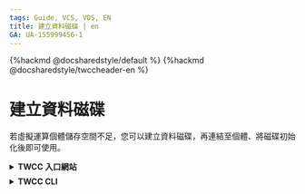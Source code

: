 ```yaml
---
tags: Guide, VCS, VDS, EN
title: 建立資料磁碟 | en
GA: UA-155999456-1
---
```


{%hackmd @docsharedstyle/default %}
{%hackmd @docsharedstyle/twccheader-en %}

# 建立資料磁碟

若虛擬運算個體儲存空間不足，您可以建立資料磁碟，再連結至個體、將磁碟初始化後即可使用。

<!-- 1 start -->

<details class="docspoiler">

<summary><b>TWCC 入口網站</b></summary>

<br>

### 1. 建立虛擬運算個體時建立

- 您可於建立[<ins>虛擬運算個體</ins>](https://man.twcc.ai/@twccdocs/guide-vcs-create-zh)時，於「儲存」頁籤指定建立資料磁碟 (僅能建立 1 個磁碟，並僅能選擇類型、容量，無法指定名稱)。

### 2. 於資料磁碟管理頁建立

若需建立更多磁碟，請參考下方說明：

* 由服務列表點選進入「**虛擬磁碟**」服務，在「**資料磁碟管理**」頁面，點擊「**＋建立**」。
* 填寫資料磁碟名稱、描述、此資料磁碟是要重新建立或從還原快照、容量及磁碟類型 (提供 HDD、SSD 磁碟)，接著點擊「**下一步：檢閱+建立>**」。

![](https://cos.twcc.ai/SYS-MANUAL/uploads/upload_45c53d5003d1b66785e556a092b99f0a.png)



<!-- :::info
<i class="fa fa-paperclip fa-20" aria-hidden="true"></i> **附註：** 選擇使用 SSD 加密資料磁碟可加強您的資料安全性，但加密過程將可能略微影響存取效率。
::: -->


* 檢視資料磁碟的設定，確認後按下「**建立**」。

![](https://cos.twcc.ai/SYS-MANUAL/uploads/upload_062d6a00a7b7e9910dee1b34414b223c.png)

</details>

<!-- Space -->

<div style="height:8px"></div>

<!-- 2. start -->

<details class="docspoiler">

<summary><b>TWCC CLI</b></summary>

<br>


### 指令

```bash
$ twccli mk vcs [-n]   #資料磁碟名稱
                [-sz]  #資料磁碟容量
                
```
:::info
{%hackmd @twccdocs/cli-parameter-note-zh %}
2. 若不帶選擇性參數，則以預設資訊建立資料磁碟：

| 磁碟類型 | 名稱 |容量大小|
| -------- | -------- | -------- | 
| HDD  | twccli  | 100 GB  | 
:::

</div>

### 範例

- 建立名為 **`clitest`** ，且指定儲存容量為 **`10 GB`** 的虛擬磁碟服務。

```bash
$ twccli mk vds -n clitest -sz 10
```

![](https://cos.twcc.ai/SYS-MANUAL/uploads/upload_3da7383c28c4700cd8429fbbb282a58d.png)


</details>
